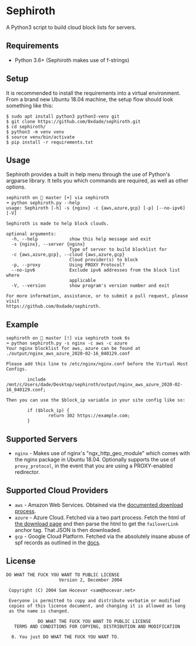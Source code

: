 # Sephiroth

A Python3 script to build cloud block lists for servers.

## Requirements

* Python 3.6+ (Sephiroth makes use of f-strings)

## Setup

It is recommended to install the requirements into a virtual environment. From a brand new Ubuntu 18.04 machine, the setup flow should look something like this:

```
$ sudo apt install python3 python3-venv git
$ git clone https://github.com/0xdade/sephiroth.git
$ cd sephiroth/
$ python3 -m venv venv
$ source venv/bin/activate
$ pip install -r requirements.txt
```

## Usage

Sephiroth provides a built in help menu through the use of Python's argparse library. It tells you which commands are required, as well as other options.

```
sephiroth on  master [+] via sephiroth
➜ python sephiroth.py --help
usage: Sephiroth [-h] -s {nginx} -c {aws,azure,gcp} [-p] [--no-ipv6] [-V]

Sephiroth is made to help block clouds.

optional arguments:
  -h, --help            show this help message and exit
  -s {nginx}, --server {nginx}
                        Type of server to build blocklist for
  -c {aws,azure,gcp}, --cloud {aws,azure,gcp}
                        Cloud provider(s) to block
  -p, --proxy           Using PROXY Protocol?
  --no-ipv6             Exclude ipv6 addresses from the block list where
                        applicable
  -V, --version         show program's version number and exit

For more information, assistance, or to submit a pull request, please visit
https://github.com/0xdade/sephiroth.
```

## Example

```
sephiroth on  master [!] via sephiroth took 6s
➜ python sephiroth.py -s nginx -c aws -c azure
Your nginx blocklist for aws, azure can be found at ./output/nginx_aws_azure_2020-02-16_040129.conf

Please add this line to /etc/nginx/nginx.conf before the Virtual Host Configs.

        include /mnt/c/Users/dade/Desktop/sephiroth/output/nginx_aws_azure_2020-02-16_040129.conf;

Then you can use the $block_ip variable in your site config like so:

        if ($block_ip) {
                return 302 https://example.com;
        }
```


## Supported Servers

* `nginx` - Makes use of nginx's "ngx_http_geo_module" which comes with the nginx package in Ubuntu 18.04. Optionally supports the use of `proxy_protocol`, in the event that you are using a PROXY-enabled redirector.

## Supported Cloud Providers

* `aws` - Amazon Web Services. Obtained via the [documented download process](https://docs.aws.amazon.com/general/latest/gr/aws-ip-ranges.html#aws-ip-download).
* `azure` - Azure Cloud. Fetched via a two part process. Fetch the html of [the download page](https://www.microsoft.com/en-us/download/confirmation.aspx?id=56519) and then parse the html to get the `failoverLink` anchor tag. That JSON is then downloaded.
* `gcp` - Google Cloud Platform. Fetched via the absolutely insane abuse of spf records as outlined in the [docs](https://cloud.google.com/compute/docs/faq#find_ip_range).

## License

```
DO WHAT THE FUCK YOU WANT TO PUBLIC LICENSE 
                    Version 2, December 2004 

 Copyright (C) 2004 Sam Hocevar <sam@hocevar.net> 

 Everyone is permitted to copy and distribute verbatim or modified 
 copies of this license document, and changing it is allowed as long 
 as the name is changed. 

            DO WHAT THE FUCK YOU WANT TO PUBLIC LICENSE 
   TERMS AND CONDITIONS FOR COPYING, DISTRIBUTION AND MODIFICATION 

  0. You just DO WHAT THE FUCK YOU WANT TO.
```